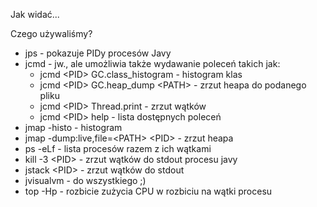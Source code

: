 Jak widać...

Czego używaliśmy?

* jps - pokazuje PIDy procesów Javy
* jcmd - jw., ale umożliwia także wydawanie poleceń takich jak:
  * jcmd \<PID\> GC.class_histogram - histogram klas
  * jcmd \<PID\> GC.heap_dump \<PATH\> - zrzut heapa do podanego pliku
  * jcmd \<PID\> Thread.print - zrzut wątków
  * jcmd \<PID\> help - lista dostępnych poleceń
* jmap -histo <PID> - histogram
* jmap -dump:live,file=\<PATH\> \<PID\> - zrzut heapa
* ps -eLf - lista procesów razem z ich wątkami
* kill -3 \<PID\> - zrzut wątków do stdout procesu javy
* jstack \<PID\> - zrzut wątków do stdout
* jvisualvm - do wszystkiego ;)
* top -Hp <PID> - rozbicie zużycia CPU w rozbiciu na wątki procesu
